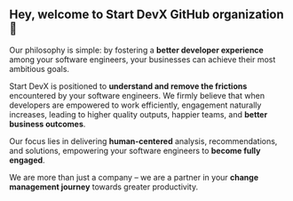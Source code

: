 ## Hey, welcome to Start DevX GitHub organization 👋

Our philosophy is simple: by fostering a **better developer experience** among your software engineers, your businesses can achieve their most ambitious goals.

Start DevX is positioned to **understand and remove the frictions** encountered by your software engineers. We firmly believe that when developers are empowered to work efficiently, engagement naturally increases, leading to higher quality outputs, happier teams, and **better business outcomes**. 

Our focus lies in delivering **human-centered** analysis, recommendations, and solutions, empowering your software engineers to **become fully engaged**.

We are more than just a company – we are a partner in your **change management journey** towards greater productivity.
